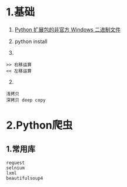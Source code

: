 # 1.基础

1. [Python 扩展包的非官方 Windows 二进制文件](https://www.lfd.uci.edu/~gohlke/pythonlibs/)
2. python install 



1.

```
>> 右移运算
<< 左移运算
```



2.

```
浅拷贝
深拷贝 deep copy

```



# 2.Python爬虫

## 1.常用库

```
request
selnium  
lxml
beautifulsoup4
```


